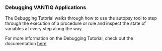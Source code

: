 ### Debugging VANTIQ Applications
The Debugging Tutorial walks through how to use the autopsy tool to step through the execution of a procedure or rule
and inspect the state of variables at every step along the way.

For more information on the Debugging Tutorial, check out the documentation [here](/docs/system/tutorials/debugtutorial/index.html)
